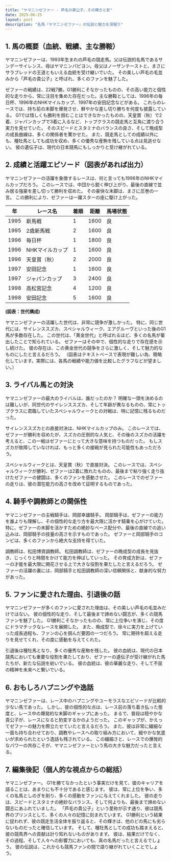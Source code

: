 ```yaml
---
title: "ヤマニンゼファー - 芦毛の貴公子、その輝きと影"
date: 2025-06-25
layout: post
description: "名馬『ヤマニンゼファー』の伝説と魅力を深堀り"
---
```


## 1. 馬の概要（血統、戦績、主な勝鞍）

ヤマニンゼファーは、1993年生まれの芦毛の競走馬。父は伝説的名馬であるサンデーサイレンス、母はヤマニンパピヨン。母父はノーザンテーストと、まさにサラブレッドの王道ともいえる血統を受け継いでいた。  その美しい芦毛の毛並みから「芦毛の貴公子」と呼ばれ、多くのファンを魅了した。

ゼファーの戦績は、22戦7勝。G1勝利こそなかったものの、その高い能力と個性的な走りから、常に注目を集めた存在だった。主な勝鞍としては、1996年の毎日杯、1996年のNHKマイルカップ、1997年の安田記念などがある。  これらのレースでは、持ち前の末脚を爆発させ、鮮やかな差し切り勝ちを何度も披露している。  G1では惜しくも勝利を掴むことはできなかったものの、天皇賞（秋）で2着、ジャパンカップで3着に入るなど、トップクラスの競走馬と互角に渡り合う実力を見せていた。  そのスピードとスタミナのバランスの良さ、そして晩成型の成長曲線は、多くの関係者を驚かせた。  また、競走馬としての成績以外にも、種牡馬としても成功を収め、多くの優秀な産駒を残している点は見逃せない。  彼の遺伝子は、現代の日本競馬にもしっかりと受け継がれている。


## 2. 成績と活躍エピソード（図表があれば出力）

ヤマニンゼファーの活躍を象徴するレースは、何と言っても1996年のNHKマイルカップだろう。  このレースでは、中団から鋭く伸び上がり、最後の直線で並み居る強豪を差し切って勝利を収めた。  その豪快な末脚は、まさに圧巻の一言。  この勝利により、ゼファーは一躍スターの座に駆け上がった。

| 年 | レース名           | 着順 | 距離 | 馬場状態 |
|---|--------------------|-----|-----|---------|
| 1995 | 新馬戦             | 1   | 1600 | 良      |
| 1995 | 2歳新馬戦           | 2   | 1600 | 良      |
| 1996 | 毎日杯             | 1   | 1800 | 良      |
| 1996 | NHKマイルカップ     | 1   | 1600 | 良      |
| 1996 | 天皇賞（秋）       | 2   | 2000 | 良      |
| 1997 | 安田記念           | 1   | 1600 | 良      |
| 1997 | ジャパンカップ       | 3   | 2400 | 良      |
| 1998 | 高松宮記念         | 4   | 1200 | 良      |
| 1998 | 安田記念           | 5   | 1600 | 良      |


**(図表：世代構成)**

ヤマニンゼファーの活躍した世代は、非常に競争が激しかった。  特に、同じ世代には、サイレンススズカ、スペシャルウィーク、エアグルーヴといった後のG1馬が多数存在した。  この世代は、「黄金世代」と呼ばれるほど、多くの名馬が輩出したことで知られている。  ゼファーはその中で、個性的な走りで存在感を示し続けた。  彼の存在は、この黄金世代の競争をさらに激しく、そして魅力的なものにしたと言えるだろう。  （図表はテキストベースで表現が難しい為、簡略化しています。実際には、各馬の戦績や能力値を比較したグラフなどが望ましい。）


## 3. ライバル馬との対決

ヤマニンゼファーの最大のライバルは、誰だったのか？  明確な一頭を決めるのは難しいが、同世代のサイレンススズカ、そして年齢が異なるものの、常にトップクラスに君臨していたスペシャルウィークとの対戦は、特に記憶に残るものだった。

サイレンススズカとの直接対決は、NHKマイルカップのみ。  このレースでは、ゼファーが勝利を収めたが、スズカの圧倒的な人気と、その後のスズカの活躍を考えると、この一戦はゼファーにとって大きな意味を持つものだった。  もしスズカが故障していなければ、もっと多くの接戦が見られた可能性もあっただろう。

スペシャルウィークとは、天皇賞（秋）で直接対決。  このレースでは、スペシャルウィークが勝利、ゼファーは2着に敗れたものの、最後まで粘り強く走り抜けたゼファーの健闘は、多くのファンを感動させた。  このレースでのゼファーの走りは、彼の潜在能力の高さを改めて証明するものであった。


## 4. 騎手や調教師との関係性

ヤマニンゼファーの主戦騎手は、岡部幸雄騎手。  岡部騎手は、ゼファーの能力を誰よりも理解し、その個性的な走り方を最大限に活かす騎乗を心がけていた。  特に、ゼファーの末脚を活かすための絶妙なペース配分や、最後の直線での追い込みは、岡部騎手の技量の高さを示すものであった。  ゼファーと岡部騎手のコンビは、多くのファンから絶大な支持を得ていた。

調教師は、松田博資調教師。  松田調教師は、ゼファーの晩成型の成長を見抜き、じっくりと時間をかけて能力を伸ばしていった。  その育成方針は、ゼファーの才能を最大限に開花させる上で大きな役割を果たしたと言えるだろう。  ゼファーの活躍の裏には、岡部騎手と松田調教師の深い信頼関係と、献身的な努力があった。


## 5. ファンに愛された理由、引退後の話

ヤマニンゼファーが多くのファンに愛された理由は、その美しい芦毛の毛並みだけではない。  彼の個性的な走り、そして最後まで諦めない闘志が、多くの競馬ファンを魅了した。  G1勝利こそなかったものの、常に上位争いを演じ、その度にドラマチックなレースを展開した。  また、晩成型で、徐々に実力を上げていった成長過程も、ファンの心を掴んだ要因の一つだろう。  常に期待を超える走りを見せてくれ、その度に感動を与えてくれた。

引退後は種牡馬となり、多くの優秀な産駒を残した。  彼の血統は、現代の日本競馬においても重要な役割を果たしており、ゼファーの遺伝子が受け継がれた馬たちが、新たな伝説を紡いでいる。  彼の血統は、彼の華麗な走り、そして不屈の精神を未来へと繋いでいる。


## 6. おもしろハプニングや逸話

ヤマニンゼファーは、レース中のハプニングやユーモラスなエピソードが比較的少ない馬であった。  しかし、彼の個性的な点は、レース前の落ち着き払った態度と、レース中の爆発的な末脚のギャップにあった。  まるで、普段は穏やかな貴公子が、レースになると豹変するかのようだった。  このギャップが、かえってゼファーの魅力を際立たせていたと言えるだろう。  また、彼は非常に繊細な一面も持ち合わせており、調教やレースへの取り組み方において、細やかな気遣いが求められたという逸話も残されている。  この繊細さと、レースでの爆発的なパワーの共存こそが、ヤマニンゼファーという馬の大きな魅力だったと言える。


## 7. 編集後記（個人的な視点からの総括）

ヤマニンゼファー。  G1を勝てなかったという事実だけを見て、彼のキャリアを語ることは、あまりにも不十分であると感じます。  彼は、常に上位を争い、多くの名馬としのぎを削り、多くの感動をファンに与えてくれました。  彼の走りは、スピードとスタミナの絶妙なバランス、そして何よりも、最後まで諦めない闘志にあふれていました。  「芦毛の貴公子」という愛称が示す通り、彼は競馬界のプリンスとして、多くの人々の記憶に刻まれています。  G1勝利という結果に捉われず、彼の競走生活全体を振り返ると、その輝きは、他のどの馬にも劣らないものだったと確信しています。  そして、種牡馬としての成功も踏まえると、彼の競馬界への貢献は計り知れないものがあります。  彼は、結果だけでなく、その過程、そして人々への影響力においても、真の名馬だったと言えるでしょう。  彼の伝説は、これからも競馬ファンの間で語り継がれていくことでしょう。
